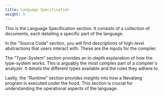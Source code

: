 ```yaml
---
title: Language Specification
weight: 5
---
```


This is the Language Specification section. It consists of a collection of documents, each detailing a specific part of the language. 

In the "Source Code" section, you will find descriptions of high-level abstractions that users interact with. These are the inputs for the compiler.

The "Type-System" section provides an in-depth explanation of how the type-system works. This is arguably the most complex part of a compiler's analyzer. It details the different types available and the rules they adhere to.

Lastly, the "Runtime" section provides insights into how a Nevalang program is executed under the hood. This section is crucial for understanding the operational aspects of the language.

